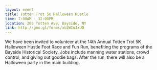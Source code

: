 ```yaml
---
layout: event
title: Totten Trot 5K Halloween Hustle
time: 7:00AM - 12:00PM
location: 208 Totten Ave, Bayside, NY 
link: http://goo.gl/forms/xb2WIuJxUO
---
```

We have been invited to volunteer at the 14th Annual Totten Trot 5K Halloween Hustle Foot Race and Fun Run, benefiting the programs of the Bayside Historical Society. Jobs include manning water stations, crowd control, and giving out goodie bags. After the run, there will also be a Halloween party in the main building.